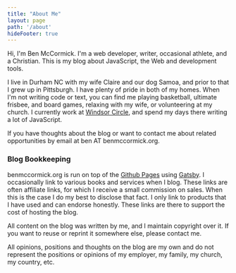 ```yaml
---
title: "About Me"
layout: page
path: '/about'
hideFooter: true
---
```



Hi, I'm Ben McCormick.  I'm a web developer, writer, occasional athlete, and a Christian. This is my blog about JavaScript, the Web and development tools.

I live in Durham NC with my wife Claire and our dog Samoa, and prior to that I grew up in Pittsburgh.  I have plenty of pride in both of my homes.  When I'm not writing code or text, you can find me playing basketball, ultimate frisbee, and board games, relaxing with my wife, or volunteering at my church.  I currently work at [Windsor Circle](http://www.windsorcircle.com), and spend my days there writing a lot of JavaScript.

If you have thoughts about the blog or want to contact me about related opportunities by email at ben AT benmccormick.org.

### Blog Bookkeeping

benmccormick.org is run on top of the [Github Pages][ghp] using [Gatsby][gatsby].  I occasionally link to various books and services when I blog.  These links are often affiliate links, for which I receive a small commission on sales.  When this is the case I do my best to disclose that fact.  I only link to products that I have used and can endorse honestly. These links are there to support the cost of hosting the blog.

All content on the blog was written by me, and I maintain copyright over it.  If you want to reuse or reprint it somewhere else, please contact me.

All opinions, positions and thoughts on the blog are my own and do not represent the positions or opinions of my employer, my family, my church, my country, etc.










[twitter]:http://twitter.com/ben336
[ghp]: https://pages.github.com/
[gatsby]: https://github.com/gatsbyjs/gatsby
